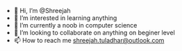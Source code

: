 - 👋 Hi, I’m @Shreejah
- 👀 I’m interested in learning anything
- 🌱 I’m currently a noob in computer science
- 💞️ I’m looking to collaborate on anything on beginer level
- 📫 How to reach me shreejah.tuladhar@outlook.com

<!---
ShreejahTuladhar/ShreejahTuladhar is a ✨ special ✨ repository because its `README.md` (this file) appears on your GitHub profile.
You can click the Preview link to take a look at your changes.
--->
